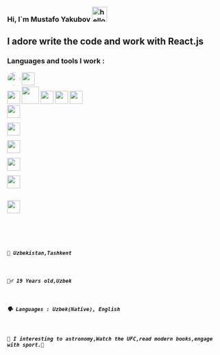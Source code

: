 ### Hi, I`m Mustafo Yakubov <img style="margin-top: 10px;" src="https://media4.giphy.com/media/3ornjJphIlZjcTbTyg/giphy.gif?cid=ecf05e47kniz2pzmhrzmdmz20euqgjk93njjzcn6hevu1pd6&rid=giphy.gif&ct=g" alt="hello gif" width="35px"/>

<h2>I adore write the code and work with React.js</h2>

### Languages and tools I work :

<code><img style=" border-radius: 50%;" src="https://w7.pngwing.com/pngs/201/90/png-transparent-logo-html-html5.png" width="30px" /></code>
<code><img src="https://w7.pngwing.com/pngs/696/424/png-transparent-logo-css-css3.png" width="30px" />
</code>
<code><img src="https://e7.pngegg.com/pngimages/72/936/png-clipart-sass-cascading-style-sheets-preprocessor-less-postcss-meng-miscellaneous-text-thumbnail.png" width="30px" /></code>
<code><img src="https://i.pinimg.com/originals/28/75/3d/28753ddf79d70042ba86564947e13bf5.png" width="40px" /></code>
<code><img src="https://w7.pngwing.com/pngs/79/518/png-transparent-js-react-js-logo-react-react-native-logos-icon-thumbnail.png" width="30px" /></code>
<code><img src="https://ui-lib.com/blog/wp-content/uploads/2021/12/nextjs-boilerplate-logo.png" width="30px" /></code>
<code><img src="https://e7.pngegg.com/pngimages/669/447/png-clipart-redux-react-javascript-freecodecamp-npm-others-miscellaneous-purple-thumbnail.png" width="30px" />
<code><img src="https://p1.hiclipart.com/preview/678/218/574/logo-logo-git-line-cheat-sheet-signage-cheating-mug-png-clipart.jpg" width="30px" /></code>
<code> <img width="30px" src="https://icon2.cleanpng.com/20180426/rwq/kisspng-firebase-cloud-messaging-google-developers-softwar-5ae1d9fd416102.1403209115247508452678.jpg"/></code>
<code> <img width="30px" src="https://cdn.icon-icons.com/icons2/2107/PNG/512/file_type_vscode_icon_130084.png"/></code>
<code> <img width="30px" src="https://w7.pngwing.com/pngs/911/515/png-transparent-figma-logo-brand-logos-brands-in-colors-icon-thumbnail.png"/></code>
<code> <img width="30px" src="https://i.pinimg.com/originals/30/b1/50/30b150cd489202db131009ac9540cec0.png" /></code> <br/>
<code> <img width="30px" src="https://www.liblogo.com/img-logo/bo416be60-bootstrap-logo-bootstrap-plain-wordmark-logo-free-icon-of-devicon.png"/></code>

<br/>

<h5>📍 Uzbekistan,Tashkent</h5> 
<h5>🧍‍♂️ 19 Years old,Uzbek </h5>
<h5>🗣 Languages : Uzbek(Native), English </h5> 
<h5>🤾 I interesting to astronomy,Watch the UFC,read modern books,engage with sport.🏻</h5>
